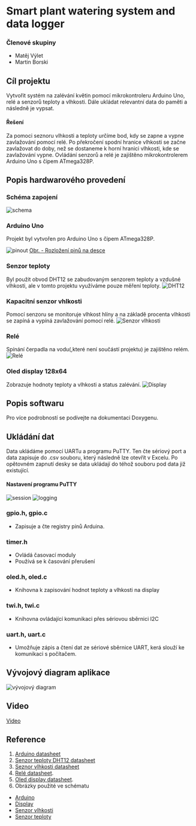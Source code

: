 # Smart plant watering system and data logger

### Členové skupiny
 - Matěj Výlet
 - Martin Borski

## Cíl projektu
 Vytvořit systém na zalévání květin pomocí mikrokontroleru Arduino Uno, relé a senzorů teploty a vlhkosti. Dále ukládat relevantní data do paměti a následně je vypsat.
#### Řešení
 Za pomoci seznoru vlhkosti a teploty určíme bod, kdy se zapne a vypne zavlažování pomocí relé. 
Po překročení spodní hranice vlhkosti se začne zavlažovat do doby, než se dostaneme k horní hranici vlhkosti, kde se zavlažování vypne. Ovládání senzorů a relé je zajištěno mikrokontrolerem Arduino Uno s čipem ATmega328P.

## Popis hardwarového provedení
### Schéma zapojení
![schema](https://github.com/Matej-Vylet/digital-electronics-2/assets/124773189/29c24e20-eb0a-469f-86a1-0b721720bd9e)




### Arduino Uno
Projekt byl vytvořen pro Arduino Uno s čipem ATmega328P.

![pinout](https://docs.arduino.cc/static/2b141eb1cfe6f465a949c203e4af1b5f/A000066-pinout.png)
[Obr. - Rozložení pinů na desce](https://docs.arduino.cc/hardware/uno-rev3)




### Senzor teploty
Byl použit obvod DHT12 se zabudovaným senzorem teploty a vzdušné vlhkosti, ale v tomto projektu využíváme pouze měření teploty. 
![DHT12](https://github.com/Matej-Vylet/digital-electronics-2/assets/124773189/8d7d2df3-afcf-4010-a112-27c3d926d82d)




### Kapacitní senzor vhlkosti
Pomocí senzoru se monitoruje vlhkost hlíny a na základě procenta vlhkosti se zapíná a vypíná zavlažování pomocí relé.
![Senzor vlhkosti](https://github.com/Matej-Vylet/digital-electronics-2/assets/124773189/53a7a830-1072-40e3-a36a-d71ce7ea70e7)


### Relé
Spínání čerpadla na vodu(,které není součástí projektu) je zajištěno relém. 
![Relé](https://github.com/Matej-Vylet/digital-electronics-2/assets/124773189/acbff0cf-3f77-4832-a41a-3b04d55694f8)


### Oled display 128x64
Zobrazuje hodnoty teploty a vlhkosti a status zalévání. 
![Display](https://github.com/Matej-Vylet/digital-electronics-2/assets/124773189/3a8ec688-a55e-483b-97d3-d78d2285eaf7)









## Popis softwaru
Pro více podrobností se podívejte na dokumentaci Doxygenu.

## Ukládání dat
Data ukládáme pomocí UARTu a programu PuTTY. Ten čte sériový port a data zapisuje do .csv souboru, který následně lze otevřít v Excelu. Po opětovném zapnutí desky se data ukládají do téhož souboru pod data již existující.

#### Nastavení programu PuTTY
![session](https://github.com/Matej-Vylet/digital-electronics-2/assets/124773189/36b0be4a-0fbe-4d14-8bdb-0db85694d950)
![logging](https://github.com/Matej-Vylet/digital-electronics-2/assets/124773189/d7193cca-7fed-4e6f-8c59-5745243bb8db)


### gpio.h, gpio.c
- Zapisuje a čte registry pinů Arduina.
### timer.h
- Ovládá časovací moduly
- Používá se k časování přerušení
### oled.h, oled.c
- Knihovna k zapisování hodnot teploty a vlhkosti na display
### twi.h, twi.c
- Knihovna ovládající komunikaci přes sériovou sběrnici I2C
### uart.h, uart.c
- Umožňuje zápis a čtení dat ze sériové sběrnice UART, kerá slouží ke komunikaci s počítačem.

## Vývojový diagram aplikace
![vývojový diagram](https://github.com/Matej-Vylet/digital-electronics-2/assets/124773189/470273a2-88b7-4f4f-8d6e-2b0313c95bd9)


## Video
[Video](https://www.youtube.com/watch?v=iqaxpEFCBaQ)

## Reference
1. [Arduino datasheet](https://ww1.microchip.com/downloads/en/DeviceDoc/Atmel-7810-Automotive-Microcontrollers-ATmega328P_Datasheet.pdf)
2. [Senzor teploty DHT12 datasheet](https://datasheetspdf.com/pdf-file/1147840/Aosong/DHT12/1)
3. [Seznor vlhkosti datasheet](https://www.sigmaelectronica.net/wp-content/uploads/2018/04/sen0193-humedad-de-suelos.pdf)
4. [Relé datasheet](https://dratek.cz/docs/produkty/0/919/songle_srd.pdf).
5. [Oled display datasheet](https://www.datasheethub.com/wp-content/uploads/2022/08/SSD1306.pdf).
6. Obrázky použité ve schématu
- [Arduino](https://europe1.discourse-cdn.com/arduino/original/4X/9/a/5/9a5829473ecd54e508efe20b8e9bf333eed36795.jpeg)
- [Display](https://www.circuitgeeks.com/wp-content/uploads/2021/07/I2C-OLED-Display-pinout.png)
- [Senzor vlhkosti](https://img.fruugo.com/product/3/60/169151603_max.jpg)
- [Senzor teploty](https://cu.lnwfile.com/_/cu/_raw/d1/q1/qq.gif)



